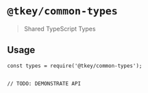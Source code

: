 # `@tkey/common-types`

> Shared TypeScript Types

## Usage

```
const types = require('@tkey/common-types');


// TODO: DEMONSTRATE API
```

